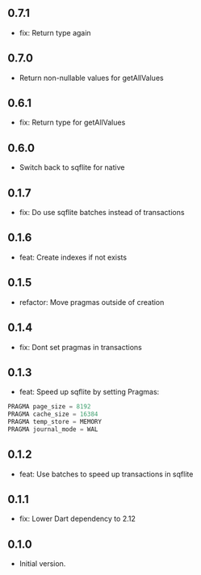 ## 0.7.1
- fix: Return type again

## 0.7.0
- Return non-nullable values for getAllValues

## 0.6.1
- fix: Return type for getAllValues

## 0.6.0
- Switch back to sqflite for native

## 0.1.7
- fix: Do use sqflite batches instead of transactions

## 0.1.6
- feat: Create indexes if not exists

## 0.1.5
- refactor: Move pragmas outside of creation

## 0.1.4
- fix: Dont set pragmas in transactions

## 0.1.3
- feat: Speed up sqflite by setting Pragmas:
```sql
PRAGMA page_size = 8192
PRAGMA cache_size = 16384
PRAGMA temp_store = MEMORY
PRAGMA journal_mode = WAL
```

## 0.1.2
- feat: Use batches to speed up transactions in sqflite

## 0.1.1
- fix: Lower Dart dependency to 2.12

## 0.1.0

- Initial version.
